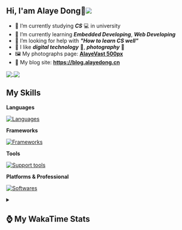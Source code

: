 ## Hi, **I'am Alaye Dong**👋<img src="https://visitor-badge.laobi.icu/badge?page_id=Alaye-Dong.Alaye-Dong"/>

- 📖 I’m currently studying ***CS*** 💻 in university
- 🌱 I’m currently learning ***Embedded Developing***, ***Web Developing***
- 🤔 I’m looking for help with ***"How to learn CS well"***
- 🤩 I like ***digital technology*** 📱, ***photography*** 📸
- 🖼️ My photographs page: **[AlayeVast 500px](https://500px.com.cn/AlayeVast)**
- 📰 My blog site: **https://blog.alayedong.cn**

<!--
[![Alaye's GitHub stats](https://github-readme-stats.vercel.app/api?username=Alaye-Dong&custom_title=Alaye%20Dong`s%20GitHub%20stats&show_icons=true&rank_icon=percentile&theme=transparent&include_all_commits=true&count_private=true)](https://github.com/anuraghazra/github-readme-stats) 
[![Top Langs](https://github-readme-stats.vercel.app/api/top-langs/?username=Alaye-Dong\&layout=compact&theme=transparent)](https://github.com/anuraghazra/github-readme-stats)
-->
<a href="https://github.com/anuraghazra/github-readme-stats">
  <img height=200 align="center" src="https://github-readme-stats.vercel.app/api?username=Alaye-Dong&custom_title=Alaye%20Dong`s%20GitHub%20stats&show_icons=true&rank_icon=percentile&theme=transparent&include_all_commits=true&count_private=true" />
</a>
<a href="https://github.com/anuraghazra/convoychat">
  <img height=200 align="center" src="https://github-readme-stats.vercel.app/api/top-langs/?username=Alaye-Dong&layout=compact&theme=transparent&include_all_commits=true&count_private=true&langs_count=8&card_width=300" />
</a>

## My Skills

**Languages**

[![Languages](https://go-skill-icons.vercel.app/api/icons?i=c,java,html,css,js,ts,py,dart&perline=15)](https://github.com/LelouchFR/skill-icons)

**Frameworks**

[![Frameworks](https://go-skill-icons.vercel.app/api/icons?i=arduino,platformio,spring,vue,nuxt,astro,tailwindcss,flutter&perline=15)](https://github.com/LelouchFR/skill-icons)

**Tools**

[![Support tools](https://go-skill-icons.vercel.app/api/icons?i=git,pnpm,vite,vitepress,pinia,anaconda,docker,nginx,mysql,redis&perline=15)](https://github.com/LelouchFR/skill-icons)

**Platforms & Professional**

[![Softwares](https://go-skill-icons.vercel.app/api/icons?i=windows,androidstudio,vscode,idea,pycharm,webstorm,ps,lr,davinci,canva,github,vercel&perline=15)](https://github.com/LelouchFR/skill-icons)

<details>	
  <summary><h2> ⌚ My WakaTime Stats </b></summary>

<!--START_SECTION:waka-->
![Code Time](http://img.shields.io/badge/Code%20Time-643%20hrs-blue)

![Profile Views](http://img.shields.io/badge/Profile%20Views-0-blue)

![Lines of code](https://img.shields.io/badge/From%20Hello%20World%20I%27ve%20Written-1.2%20million%20lines%20of%20code-blue)

**🐱 My GitHub Data** 

> 📦 133.5 kB Used in GitHub's Storage 
 > 
> 🏆 401 Contributions in the Year 2025
 > 
> 🚫 Not Opted to Hire
 > 
> 📜 35 Public Repositories 
 > 
> 🔑 6 Private Repositories 
 > 
**I'm a Night 🦉** 

```text
🌞 Morning                139 commits         ██░░░░░░░░░░░░░░░░░░░░░░░   07.69 % 
🌆 Daytime                567 commits         ████████░░░░░░░░░░░░░░░░░   31.36 % 
🌃 Evening                768 commits         ███████████░░░░░░░░░░░░░░   42.48 % 
🌙 Night                  334 commits         █████░░░░░░░░░░░░░░░░░░░░   18.47 % 
```
📅 **I'm Most Productive on Monday** 

```text
Monday                   300 commits         ████░░░░░░░░░░░░░░░░░░░░░   16.59 % 
Tuesday                  275 commits         ████░░░░░░░░░░░░░░░░░░░░░   15.21 % 
Wednesday                243 commits         ███░░░░░░░░░░░░░░░░░░░░░░   13.44 % 
Thursday                 300 commits         ████░░░░░░░░░░░░░░░░░░░░░   16.59 % 
Friday                   245 commits         ███░░░░░░░░░░░░░░░░░░░░░░   13.55 % 
Saturday                 194 commits         ███░░░░░░░░░░░░░░░░░░░░░░   10.73 % 
Sunday                   251 commits         ███░░░░░░░░░░░░░░░░░░░░░░   13.88 % 
```


📊 **This Week I Spent My Time On** 

```text
💬 Programming Languages: 
Markdown                 6 hrs 54 mins       ████████░░░░░░░░░░░░░░░░░   32.76 % 
TypeScript               5 hrs 2 mins        ██████░░░░░░░░░░░░░░░░░░░   23.91 % 
Vue.js                   3 hrs 6 mins        ████░░░░░░░░░░░░░░░░░░░░░   14.73 % 
JSON                     2 hrs 23 mins       ███░░░░░░░░░░░░░░░░░░░░░░   11.36 % 
CSS                      2 hrs               ██░░░░░░░░░░░░░░░░░░░░░░░   09.48 % 

🔥 Editors: 
VS Code                  21 hrs 6 mins       █████████████████████████   100.00 % 

🐱‍💻 Projects: 
jxut-wiki                15 hrs 37 mins      ███████████████████░░░░░░   74.06 % 
JXUT-BST-IO-VitePress-For4 hrs 45 mins       ██████░░░░░░░░░░░░░░░░░░░   22.57 % 
vue-class-homework       42 mins             █░░░░░░░░░░░░░░░░░░░░░░░░   03.37 % 
```

**I Mostly Code in Java** 

```text
Java                     8 repos             ████░░░░░░░░░░░░░░░░░░░░░   17.78 % 
TypeScript               8 repos             ████░░░░░░░░░░░░░░░░░░░░░   17.78 % 
Vue                      4 repos             ██░░░░░░░░░░░░░░░░░░░░░░░   08.89 % 
CSS                      3 repos             ██░░░░░░░░░░░░░░░░░░░░░░░   06.67 % 
Dart                     1 repo              █░░░░░░░░░░░░░░░░░░░░░░░░   02.22 % 
```



**Timeline**

![Lines of Code chart](https://raw.githubusercontent.com/Alaye-Dong/Alaye-Dong/main/assets/bar_graph.png)


 Last Updated on 09/10/2025 18:49:52 UTC
<!--END_SECTION:waka-->

</details>
